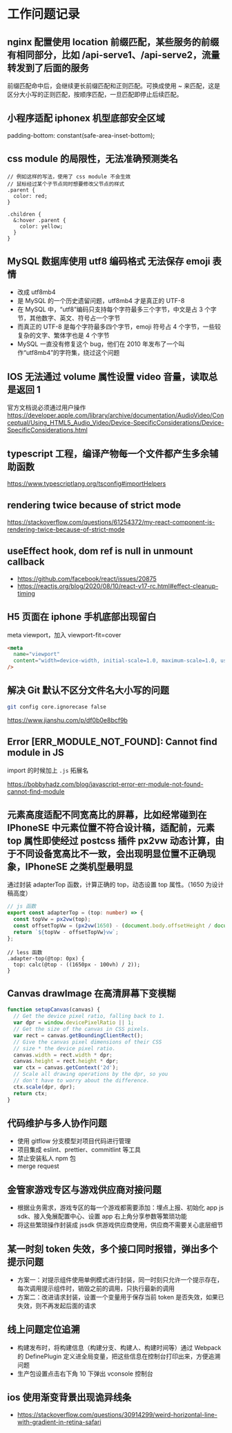 # 工作问题记录

## nginx 配置使用 location 前缀匹配，某些服务的前缀有相同部分，比如 /api-serve1、/api-serve2，流量转发到了后面的服务

前缀匹配命中后，会继续更长前缀匹配和正则匹配。可换成使用 ~ 来匹配，这是区分大小写的正则匹配，按顺序匹配，一旦匹配即停止后续匹配。

## 小程序适配 iphonex 机型底部安全区域

padding-bottom: constant(safe-area-inset-bottom);

## css module 的局限性，无法准确预测类名

```less
// 例如这样的写法，使用了 css module 不会生效
// 鼠标经过某个子节点同时想要修改父节点的样式
.parent {
  color: red;
}

.children {
  &:hover .parent {
    color: yellow;
  }
}
```

## MySQL 数据库使用 utf8 编码格式 无法保存 emoji 表情

- 改成 utf8mb4
- 是 MySQL 的一个历史遗留问题，utf8mb4 才是真正的 UTF-8
- 在 MySQL 中，“utf8”编码只支持每个字符最多三个字节，中文是占 3 个字节，其他数字、英文、符号占一个字节
- 而真正的 UTF-8 是每个字符最多四个字节，emoji 符号占 4 个字节，一些较复杂的文字、繁体字也是 4 个字节
- MySQL 一直没有修复这个 bug，他们在 2010 年发布了一个叫作“utf8mb4”的字符集，绕过这个问题

## IOS 无法通过 volume 属性设置 video 音量，读取总是返回 1

官方文档说必须通过用户操作  
https://developer.apple.com/library/archive/documentation/AudioVideo/Conceptual/Using_HTML5_Audio_Video/Device-SpecificConsiderations/Device-SpecificConsiderations.html

## typescript 工程，编译产物每一个文件都产生多余辅助函数

https://www.typescriptlang.org/tsconfig#importHelpers

## rendering twice because of strict mode

https://stackoverflow.com/questions/61254372/my-react-component-is-rendering-twice-because-of-strict-mode

## useEffect hook, dom ref is null in unmount callback

- https://github.com/facebook/react/issues/20875
- https://reactjs.org/blog/2020/08/10/react-v17-rc.html#effect-cleanup-timing

## H5 页面在 iphone 手机底部出现留白

meta viewport，加入 viewport-fit=cover

```html
<meta
  name="viewport"
  content="width=device-width, initial-scale=1.0, maximum-scale=1.0, user-scalable=0, viewport-fit=cover"
/>
```

## 解决 Git 默认不区分文件名大小写的问题

```sh
git config core.ignorecase false
```

https://www.jianshu.com/p/df0b0e8bcf9b

## Error [ERR_MODULE_NOT_FOUND]: Cannot find module in JS

import 的时候加上 `.js` 拓展名

https://bobbyhadz.com/blog/javascript-error-err-module-not-found-cannot-find-module

## 元素高度适配不同宽高比的屏幕，比如经常碰到在 IPhoneSE 中元素位置不符合设计稿，适配前，元素 top 属性即使经过 postcss 插件 px2vw 动态计算，由于不同设备宽高比不一致，会出现明显位置不正确现象，IPhoneSE 之类机型最明显

通过封装 adapterTop 函数，计算正确的 top，动态设置 top 属性。（1650 为设计稿高度）

```typescript
// js 函数
export const adapterTop = (top: number) => {
  const topVw = px2vw(top);
  const offsetTopVw = (px2vw(1650) - (document.body.offsetHeight / document.body.offsetWidth) * 100) / 2;
  return `${topVw - offsetTopVw}vw`;
};
```

```less
// less 函数
.adapter-top(@top: 0px) {
  top: calc(@top - ((1650px - 100vh) / 2));
}
```

## Canvas drawImage 在高清屏幕下变模糊

```javascript
function setupCanvas(canvas) {
  // Get the device pixel ratio, falling back to 1.
  var dpr = window.devicePixelRatio || 1;
  // Get the size of the canvas in CSS pixels.
  var rect = canvas.getBoundingClientRect();
  // Give the canvas pixel dimensions of their CSS
  // size * the device pixel ratio.
  canvas.width = rect.width * dpr;
  canvas.height = rect.height * dpr;
  var ctx = canvas.getContext('2d');
  // Scale all drawing operations by the dpr, so you
  // don't have to worry about the difference.
  ctx.scale(dpr, dpr);
  return ctx;
}
```

## 代码维护与多人协作问题

- 使用 gitflow 分支模型对项目代码进行管理
- 项目集成 eslint、prettier、commitlint 等工具
- 禁止安装私人 npm 包
- merge request

## 金管家游戏专区与游戏供应商对接问题

- 根据业务需求，游戏专区的每一个游戏都需要添加：埋点上报、初始化 app js sdk、接入兔展配置中心、设置 app 右上角分享参数等繁琐功能
- 将这些繁琐操作封装成 jssdk 供游戏供应商使用，供应商不需要关心底层细节

## 某一时刻 token 失效，多个接口同时报错，弹出多个提示问题

- 方案一：对提示组件使用单例模式进行封装，同一时刻只允许一个提示存在，每次调用提示组件时，销毁之前的调用，只执行最新的调用
- 方案二：改进请求封装，设置一个变量用于保存当前 token 是否失效，如果已失效，则不再发起后面的请求

## 线上问题定位追溯

- 构建发布时，将构建信息（构建分支、构建人、构建时间等）通过 Webpack 的 DefinePlugin 定义进全局变量，把这些信息在控制台打印出来，方便追溯问题
- 生产包设置点击右下角 10 下弹出 vconsole 控制台

## ios 使用渐变背景出现诡异线条

- https://stackoverflow.com/questions/30914299/weird-horizontal-line-with-gradient-in-retina-safari

